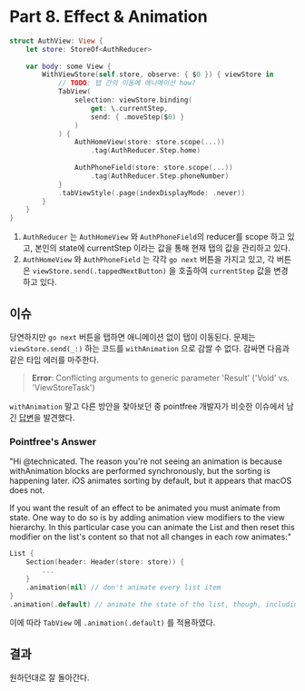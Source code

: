 # Part 8. Effect & Animation

```swift
struct AuthView: View {
    let store: StoreOf<AuthReducer>
    
    var body: some View {
        WithViewStore(self.store, observe: { $0 }) { viewStore in
            // TODO: 탭 간의 이동에 애니메이션 how?
            TabView(
                selection: viewStore.binding(
                    get: \.currentStep,
                    send: { .moveStep($0) }
                )
            ) {
                AuthHomeView(store: store.scope(...))
                    .tag(AuthReducer.Step.home)
                
                AuthPhoneField(store: store.scope(...))
                    .tag(AuthReducer.Step.phoneNumber)
            }
            .tabViewStyle(.page(indexDisplayMode: .never))
        }
    }
}
```

1. `AuthReducer` 는 `AuthHomeView` 와  `AuthPhoneField`의 reducer를 scope 하고 있고, 본인의 state에 currentStep 이라는 값을 통해 현재 탭의 값을 관리하고 있다.
2. `AuthHomeView` 와 `AuthPhoneField` 는 각각 `go next` 버튼을 가지고 있고, 각 버튼은 `viewStore.send(.tappedNextButton)` 을 호출하여 `currentStep` 값을 변경하고 있다.

## 이슈

당연하지만 `go next` 버튼을 탭하면 애니메이션 없이 탭이 이동된다. 문제는 `viewStore.send(_:)` 하는 코드를 `withAnimation` 으로 감쌀 수 없다. 감싸면 다음과 같은 타입 에러를 마주한다.

> __Error__:
> Conflicting arguments to generic parameter 'Result' ('Void' vs. 'ViewStoreTask')

`withAnimation` 말고 다른 방안을 찾아보던 중 pointfree 개발자가 비슷한 이슈에서 남긴 [답변](https://github.com/pointfreeco/swift-composable-architecture/issues/207#issuecomment-653567993)을 발견했다.

### Pointfree's Answer

"Hi @technicated. The reason you're not seeing an animation is because withAnimation blocks are performed synchronously, but the sorting is happening later. iOS animates sorting by default, but it appears that macOS does not.

If you want the result of an effect to be animated you must animate from state. One way to do so is by adding animation view modifiers to the view hierarchy. In this particular case you can animate the List and then reset this modifier on the list's content so that not all changes in each row animates:"

```swift
List {
    Section(header: Header(store: store)) {
        ...
    }
    .animation(nil) // don't animate every list item
}
.animation(.default) // animate the state of the list, though, including ordering
```

이에 따라 `TabView` 에 `.animation(.default)` 를 적용하였다.

## 결과

원하던대로 잘 돌아간다.
